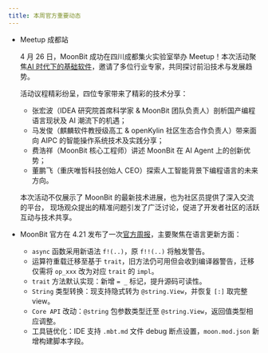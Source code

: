 ```yaml
---
title: 本周官方重要动态
---
```


- Meetup 成都站

  4 月 26 日，MoonBit 成功在四川成都集火实验室举办 Meetup！本次活动聚焦[AI 时代下的基础软件](https://mp.weixin.qq.com/s/Z27YZ00FVWsMivety3-IUg)，邀请了多位行业专家，共同探讨前沿技术与发展趋势。
  
  活动议程精彩纷呈，四位专家带来了精彩的技术分享：
  
  - 张宏波（IDEA 研究院首席科学家 & MoonBit 团队负责人）剖析国产编程语言现状及 AI 潮流下的机遇；
  - 马发俊（麒麟软件教授级高工 & openKylin 社区生态合作负责人）带来面向 AIPC 的智能操作系统技术及实践分享；
  - 费浩祥（MoonBit 核心工程师）讲述 MoonBit 在 AI Agent 上的创新优势；
  - 董鹏飞（重庆唯哲科技创始人 CEO）探索人工智能背景下编程语言的未来方向。

  本次活动不仅展示了 MoonBit 的最新技术进展，也为社区员提供了深入交流的平台，
  现场观众提出的精准问题引发了广泛讨论，促进了开发者社区的活跃互动与技术共享。
  
- MoonBit 官方在 4.21 发布了一次[官方周报](https://www.moonbitlang.cn/weekly-updates/2025/04/21/index)，主要聚焦在语言更新方面：
  - `async` 函数采用新语法 `f!(..)`，原 `f!!(..)` 将触发警告。
  - 运算符重载迁移至基于 `trait`，旧方法仍可用但会收到编译器警告，迁移仅需将 `op_xxx` 改为对应 `trait` 的 `impl`。
  - `trait` 方法默认实现：新增 `= _` 标记，提升源码可读性。
  - `String` 类型转换：现支持隐式转为 `@string.View`，并恢复 `[:]` 取完整 view。
  - `Core API` 改动：`@string` 包参数类型迁至 `@string.View`，返回值类型相应调整。
  - 工具链优化：IDE 支持 `.mbt.md` 文件 debug 断点设置，`moon.mod.json` 新增构建脚本字段。